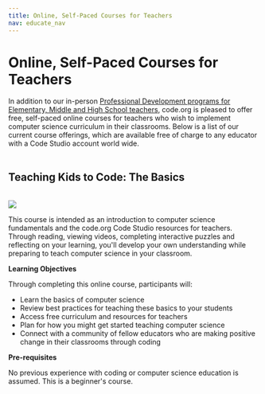 ```yaml
---
title: Online, Self-Paced Courses for Teachers
nav: educate_nav
---
```

# Online, Self-Paced Courses for Teachers
In addition to our in-person <a href="/professional-development">Professional Development programs for Elementary, Middle and High School teachers</a>, code.org is pleased to offer free, self-paced online courses for teachers who wish to implement computer science curriculum in their classrooms. Below is a list of our current course offerings, which are available free of charge to any educator with a Code Studio account world wide.
<br />
<br />
<h2>Teaching Kids to Code: The Basics</h2>
<br/>
<img src="https://images.code.org/2dfd5e8e9ccd8f755b46efd28d28c915-image-1434145432009.jpg">
<p>
This course is intended as an introduction to computer science fundamentals and the code.org Code Studio resources for teachers. Through reading, viewing videos, completing interactive puzzles and reflecting on your learning, you'll develop your own understanding while preparing to teach computer science in your classroom.</p>

<strong>Learning Objectives</strong> 
<p>
Through completing this online course, participants will:</p>
<ul>
<li>Learn the basics of computer science</li>
<li>Review best practices for teaching these basics to your students</li>
<li>Access free curriculum and resources for teachers</li>
<li>Plan for how you might get started teaching computer science</li>
<li>Connect with a community of fellow educators who are making positive change in their classrooms through coding</li>
</ul>
</p>

<strong>Pre-requisites</strong>

No previous experience with coding or computer science education is assumed. This is a beginner's course.
<br/><br/>



